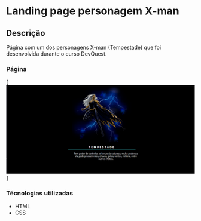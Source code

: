 # Landing page personagem X-man
## Descrição 
Página com um dos personagens X-man (Tempestade) que foi desenvolvida durante o curso DevQuest.
### Página
[<img src="./Animação.gif" alt="imagem da página desenvolvida">]
### Técnologias utilizadas
- HTML
- CSS